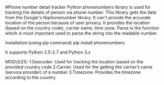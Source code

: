 #Phone number detail tracker
Python phonenumbers library is used for tracking the details of person via phone number. This library gets the data from the Google's libphonenumber library.
It can't provide the accurate location of the person because of user privacy. It provides the location (based on the country code), carrier name, time zone.
Parse is the function which is most important used to parse the string into the readable number.

Installation:(using pip command) 
pip install phonenumbers

It supports Python 2.5-2.7 and Python 3.x 

MODULES:
1.Geocoder: Used for tracking the location based on the provided country code
2.Carrier: Used for the getting the carrier’s name (service provider) of a number
3.Timezone: Provides the timezone according to the country 
